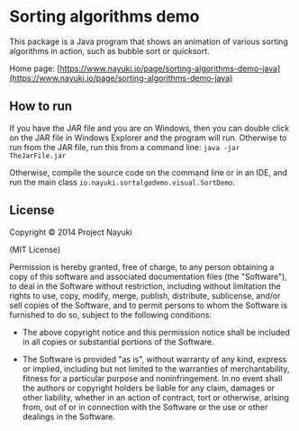 Sorting algorithms demo
=======================

This package is a Java program that shows an animation of various sorting
algorithms in action, such as bubble sort or quicksort.

Home page: [https://www.nayuki.io/page/sorting-algorithms-demo-java](https://www.nayuki.io/page/sorting-algorithms-demo-java)


How to run
----------

If you have the JAR file and you are on Windows, then you can double click on
the JAR file in Windows Explorer and the program will run. Otherwise to run from
the JAR file, run this from a command line: `java -jar TheJarFile.jar`

Otherwise, compile the source code on the command line or in an IDE, and run the
main class `io.nayuki.sortalgodemo.visual.SortDemo`.


License
-------

Copyright © 2014 Project Nayuki

(MIT License)

Permission is hereby granted, free of charge, to any person obtaining a copy of
this software and associated documentation files (the "Software"), to deal in
the Software without restriction, including without limitation the rights to
use, copy, modify, merge, publish, distribute, sublicense, and/or sell copies of
the Software, and to permit persons to whom the Software is furnished to do so,
subject to the following conditions:

* The above copyright notice and this permission notice shall be included in
  all copies or substantial portions of the Software.

* The Software is provided "as is", without warranty of any kind, express or
  implied, including but not limited to the warranties of merchantability,
  fitness for a particular purpose and noninfringement. In no event shall the
  authors or copyright holders be liable for any claim, damages or other
  liability, whether in an action of contract, tort or otherwise, arising from,
  out of or in connection with the Software or the use or other dealings in the
  Software.

